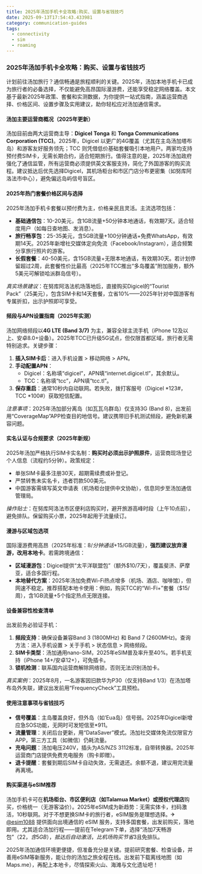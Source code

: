 ```yaml
---
title: 2025年汤加手机卡全攻略:购买、设置与省钱技巧
date: 2025-09-13T17:54:43.433981
category: communication-guides
tags:
  - connectivity
  - sim
  - roaming
---
```


### 2025年汤加手机卡全攻略：购买、设置与省钱技巧

计划前往汤加旅行？通信畅通是旅程顺利的关键。2025年，汤加本地手机卡已成为旅行者的必备选择，不仅能避免高昂国际漫游费，还能享受稳定网络覆盖。本文基于最新2025年政策、套餐和实测数据，为你提供一站式指南，涵盖运营商选择、价格区间、设置步骤及实用建议，助你轻松应对汤加通信需求。

#### 汤加主要运营商概况（2025年更新）
汤加目前由两大运营商主导：**Digicel Tonga** 和 **Tonga Communications Corporation (TCC)**。2025年，Digicel 以更广的4G覆盖（尤其在主岛汤加塔布岛）和游客友好服务领先；TCC 则凭借低价基础套餐吸引本地用户。两家均支持预付费SIM卡，无需长期合约，适合短期旅行。值得注意的是，2025年汤加政府强化了通信监管，所有运营商必须提供英文客服支持，简化了外国游客的购买流程。建议抵达后优先选择Digicel，其机场柜台和市区门店分布更密集（如努库阿洛法市中心），避免偏远岛屿信号盲区。

#### 2025年热门套餐价格区间与选择
2025年汤加手机卡套餐以预付费为主，价格亲民且灵活。主流选项包括：
- **基础通信包**：10-20美元，含1GB流量+50分钟本地通话，有效期7天。适合轻度用户（如每日查地图、发消息）。
- **旅行畅享包**：25-35美元，含5GB流量+100分钟通话+免费WhatsApp，有效期14天。2025年新增社交媒体定向免流（Facebook/Instagram），适合频繁分享旅行照片的游客。
- **长假套餐**：40-50美元，含15GB流量+无限本地通话，有效期30天。若计划停留超过2周，此套餐性价比最高（2025年TCC推出“多岛覆盖”附加服务，额外5美元可解锁哈派群岛信号）。

*真实场景建议*：在努库阿洛法机场落地后，直接购买Digicel的“Tourist Pack”（25美元），包含SIM卡和14天套餐，立省10%——2025年针对中国游客有专属折扣，出示护照即可享受。

#### 频段与APN设置指南（2025年实测）
汤加网络频段以**4G LTE (Band 3/7)** 为主，兼容全球主流手机（iPhone 12及以上、安卓8.0+设备）。2025年TCC已升级5G试点，但仅限首都区域，旅行者无需特别追求。关键步骤：
1. **插入SIM卡后**：进入手机设置 > 移动网络 > APN。
2. **手动配置APN**：
   - Digicel：名称填“digicel”，APN填“internet.digicel.tl”，其余默认。
   - TCC：名称填“tcc”，APN填“tcc.tl”。
3. **保存重启**：通常10秒内自动联网。若失败，拨打客服号（Digicel *123#，TCC *100#）获取短信配置。

*注意事项*：2025年汤加部分离岛（如瓦瓦乌群岛）仅支持3G (Band 8)，出发前用“CoverageMap”APP检查目的地信号。建议携带旧手机测试频段，避免新机兼容问题。

#### 实名认证与合规要求（2025年新规）
2025年汤加严格执行SIM卡实名制：**购买时必须出示护照原件**，运营商现场登记个人信息（流程约5分钟）。政策规定：
- 单张SIM卡最多注册30天，超期需续费或补登记。
- 严禁转售未实名卡，违者罚款500美元。
- 中国游客需填写英文申请表（机场柜台提供中文协助），信息同步至汤加通信管理局。

*操作贴士*：在努库阿洛法市区便利店购买时，避开旅游高峰时段（上午10点前），避免排队。保留购买小票，2025年起用于流量续订。

#### 漫游与区域包选项
国际漫游费用高昂（2025年标准：$8/分钟通话+$15/GB流量），**强烈建议放弃漫游，改用本地卡**。若需跨境通信：
- **区域漫游包**：Digicel提供“太平洋联盟包”（额外$10/7天），覆盖斐济、萨摩亚，适合多国行程。
- **本地替代方案**：2025年汤加免费Wi-Fi热点增多（机场、酒店、咖啡馆），但网速不稳定。推荐搭配本地卡使用：例如，购买TCC的“Wi-Fi+”套餐（$15/周），含1GB流量+5个指定热点无限连接。

#### 设备兼容性检查清单
出发前务必验证手机：
1. **频段支持**：确保设备兼容Band 3 (1800MHz) 和 Band 7 (2600MHz)。查询方法：进入手机设置 > 关于手机 > 状态信息 > 网络频段。
2. **SIM卡类型**：汤加通用nano-SIM，2025年eSIM普及率升至40%。若手机支持（iPhone 14+/安卓12+），可免插卡。
3. **锁机检测**：联系国内运营商解除网络锁，否则无法识别汤加卡。

*真实案例*：2025年8月，一名游客因旧款华为P30（仅支持Band 1/3）在汤加塔布岛外失联，建议出发前用“FrequencyCheck”工具预检。

#### 使用注意事项与省钱技巧
- **信号覆盖**：主岛覆盖良好，但外岛（如‘Eua岛）信号弱。2025年Digicel新增应急SOS功能，无网时可发短信至*911。
- **流量管理**：关闭后台更新，用“DataSaver”模式。汤加社交媒体免流仅限官方APP，第三方工具（如微信）仍耗流量。
- **充电问题**：汤加电压240V，插头为AS/NZS 3112标准，自带转换器。2025年运营商门店提供免费充电服务（购卡即赠）。
- **退卡提醒**：套餐到期后SIM卡自动失效，无需退还。余额不退，建议用完流量再离境。

#### 购买渠道与eSIM推荐
汤加手机卡可在**机场柜台、市区便利店（如Talamua Market）或授权代理店**购买，价格统一（无游客溢价）。2025年eSIM成为新趋势：无需实体卡，扫码激活，10秒联网。对于不想更换SIM卡的旅行者，eSIM服务是理想选择。✈ [@esim1088](https://t.me/s/esim1088) 提供面向出境通信的 eSIM 服务，支持多国套餐，出发前购买，落地即用。尤其适合汤加行程——提前在Telegram下单，选择“汤加7天畅游包”（$22，含5GB），抵达后自动激活，比机场购买节省$3且免排队。

2025年汤加通信环境更便捷，但准备充分是关键。提前研究套餐、检查设备，并善用eSIM等新服务，能让你的汤加之旅全程在线。出发前下载离线地图（如Maps.me），再配上本地卡，尽情探索火山、海滩与文化遗址吧！